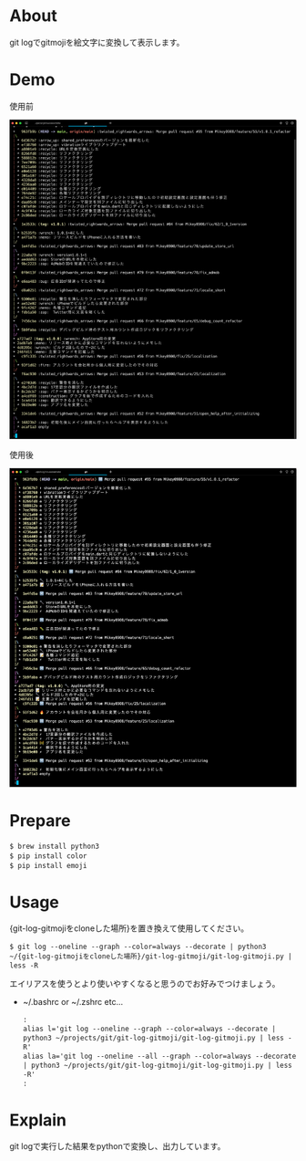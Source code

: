 # About

git logでgitmojiを絵文字に変換して表示します。

# Demo

使用前

![Alt text](before.png)

使用後

![Alt text](after.png)

# Prepare

```bash
$ brew install python3
$ pip install color
$ pip install emoji
```


# Usage


{git-log-gitmojiをcloneした場所}を置き換えて使用してください。

```
$ git log --oneline --graph --color=always --decorate | python3 ~/{git-log-gitmojiをcloneした場所}/git-log-gitmoji/git-log-gitmoji.py | less -R
```

エイリアスを使うとより使いやすくなると思うのでお好みでつけましょう。

- ~/.bashrc or ~/.zshrc etc...

    ```
    :
    alias l='git log --oneline --graph --color=always --decorate | python3 ~/projects/git/git-log-gitmoji/git-log-gitmoji.py | less -R'
    alias la='git log --oneline --all --graph --color=always --decorate | python3 ~/projects/git/git-log-gitmoji/git-log-gitmoji.py | less -R'
    :
    ```

# Explain

git logで実行した結果をpythonで変換し、出力しています。
